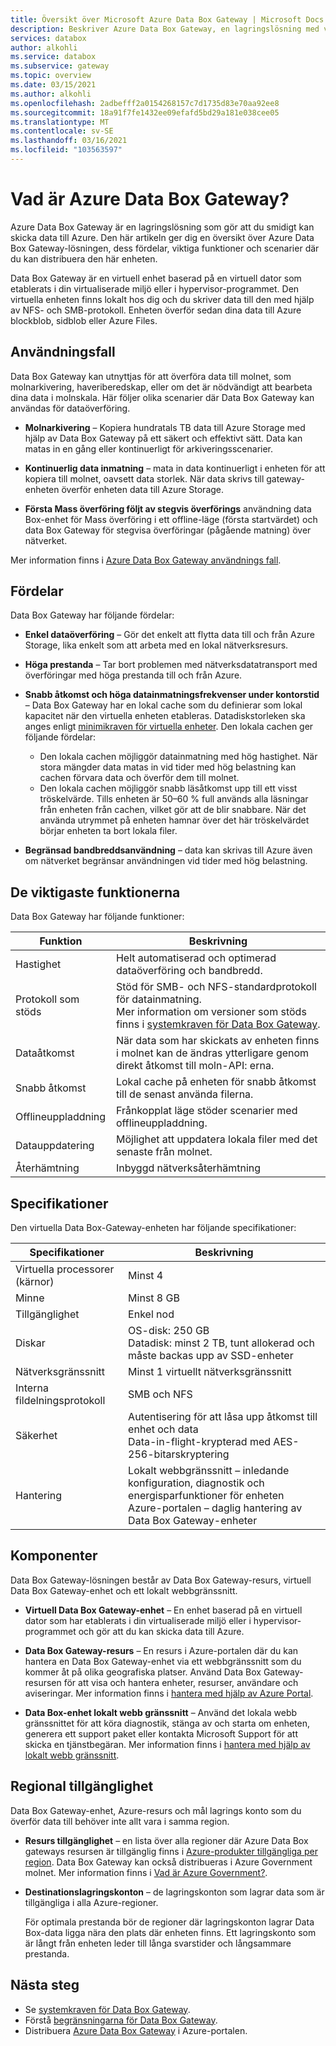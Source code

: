 ```yaml
---
title: Översikt över Microsoft Azure Data Box Gateway | Microsoft Docs
description: Beskriver Azure Data Box Gateway, en lagringslösning med virtuell installation som gör det möjligt att överföra data till Azure
services: databox
author: alkohli
ms.service: databox
ms.subservice: gateway
ms.topic: overview
ms.date: 03/15/2021
ms.author: alkohli
ms.openlocfilehash: 2adbefff2a0154268157c7d1735d83e70aa92ee8
ms.sourcegitcommit: 18a91f7fe1432ee09efafd5bd29a181e038cee05
ms.translationtype: MT
ms.contentlocale: sv-SE
ms.lasthandoff: 03/16/2021
ms.locfileid: "103563597"
---
```

# <a name="what-is-azure-data-box-gateway"></a>Vad är Azure Data Box Gateway?

Azure Data Box Gateway är en lagringslösning som gör att du smidigt kan skicka data till Azure. Den här artikeln ger dig en översikt över Azure Data Box Gateway-lösningen, dess fördelar, viktiga funktioner och scenarier där du kan distribuera den här enheten.

Data Box Gateway är en virtuell enhet baserad på en virtuell dator som etablerats i din virtualiserade miljö eller i hypervisor-programmet. Den virtuella enheten finns lokalt hos dig och du skriver data till den med hjälp av NFS- och SMB-protokoll. Enheten överför sedan dina data till Azure blockblob, sidblob eller Azure Files.

## <a name="use-cases"></a>Användningsfall

Data Box Gateway kan utnyttjas för att överföra data till molnet, som molnarkivering, haveriberedskap, eller om det är nödvändigt att bearbeta dina data i molnskala. Här följer olika scenarier där Data Box Gateway kan användas för dataöverföring.

- **Molnarkivering** – Kopiera hundratals TB data till Azure Storage med hjälp av Data Box Gateway på ett säkert och effektivt sätt. Data kan matas in en gång eller kontinuerligt för arkiveringsscenarier.

- **Kontinuerlig data inmatning** – mata in data kontinuerligt i enheten för att kopiera till molnet, oavsett data storlek. När data skrivs till gateway-enheten överför enheten data till Azure Storage.  

- **Första Mass överföring följt av stegvis överförings** användning data Box-enhet för Mass överföring i ett offline-läge (första startvärdet) och data Box Gateway för stegvisa överföringar (pågående matning) över nätverket.

Mer information finns i [Azure Data Box Gateway användnings fall](data-box-gateway-use-cases.md).

## <a name="benefits"></a>Fördelar

Data Box Gateway har följande fördelar:

- **Enkel dataöverföring** – Gör det enkelt att flytta data till och från Azure Storage, lika enkelt som att arbeta med en lokal nätverksresurs.  
- **Höga prestanda** – Tar bort problemen med nätverksdatatransport med överföringar med höga prestanda till och från Azure.
- **Snabb åtkomst och höga datainmatningsfrekvenser under kontorstid** – Data Box Gateway har en lokal cache som du definierar som lokal kapacitet när den virtuella enheten etableras. Datadiskstorleken ska anges enligt [minimikraven för virtuella enheter](data-box-gateway-system-requirements.md#specifications-for-the-virtual-device). Den lokala cachen ger följande fördelar:
    - Den lokala cachen möjliggör datainmatning med hög hastighet. När stora mängder data matas in vid tider med hög belastning kan cachen förvara data och överför dem till molnet.
    - Den lokala cachen möjliggör snabb läsåtkomst upp till ett visst tröskelvärde. Tills enheten är 50–60 % full används alla läsningar från enheten från cachen, vilket gör att de blir snabbare. När det använda utrymmet på enheten hamnar över det här tröskelvärdet börjar enheten ta bort lokala filer.
 
- **Begränsad bandbreddsanvändning** – data kan skrivas till Azure även om nätverket begränsar användningen vid tider med hög belastning.  

## <a name="key-capabilities"></a>De viktigaste funktionerna

Data Box Gateway har följande funktioner:

|Funktion |Beskrivning  |
|---------|---------|
|Hastighet     | Helt automatiserad och optimerad dataöverföring och bandbredd.|
|Protokoll som stöds     | Stöd för SMB- och NFS-standardprotokoll för datainmatning. <br> Mer information om versioner som stöds finns i [systemkraven för Data Box Gateway](data-box-gateway-system-requirements.md).|
|Dataåtkomst     | När data som har skickats av enheten finns i molnet kan de ändras ytterligare genom direkt åtkomst till moln-API: erna.|
|Snabb åtkomst     | Lokal cache på enheten för snabb åtkomst till de senast använda filerna.|
|Offlineuppladdning     | Frånkopplat läge stöder scenarier med offlineuppladdning.|
|Datauppdatering     | Möjlighet att uppdatera lokala filer med det senaste från molnet.|
|Återhämtning     | Inbyggd nätverksåterhämtning        |


## <a name="specifications"></a>Specifikationer

Den virtuella Data Box-Gateway-enheten har följande specifikationer:

| Specifikationer                                          | Beskrivning              |
|---------------------------------------------------------|--------------------------|
| Virtuella processorer (kärnor)   | Minst 4 |
| Minne  |Minst 8 GB|
| Tillgänglighet|Enkel nod|
| Diskar|OS-disk: 250 GB <br> Datadisk: minst 2 TB, tunt allokerad och måste backas upp av SSD-enheter|
| Nätverksgränssnitt |Minst 1 virtuellt nätverksgränssnitt|
| Interna fildelningsprotokoll|SMB och NFS  |
| Säkerhet|Autentisering för att låsa upp åtkomst till enhet och data <br> Data-in-flight-krypterad med AES-256-bitarskryptering|
| Hantering|Lokalt webbgränssnitt – inledande konfiguration, diagnostik och energisparfunktioner för enheten <br> Azure-portalen – daglig hantering av Data Box Gateway-enheter       |

## <a name="components"></a>Komponenter

Data Box Gateway-lösningen består av Data Box Gateway-resurs, virtuell Data Box Gateway-enhet och ett lokalt webbgränssnitt.

- **Virtuell Data Box Gateway-enhet** – En enhet baserad på en virtuell dator som har etablerats i din virtualiserade miljö eller i hypervisor-programmet och gör att du kan skicka data till Azure.
    
- **Data Box Gateway-resurs** – En resurs i Azure-portalen där du kan hantera en Data Box Gateway-enhet via ett webbgränssnitt som du kommer åt på olika geografiska platser. Använd Data Box Gateway-resursen för att visa och hantera enheter, resurser, användare och aviseringar. Mer information finns i [hantera med hjälp av Azure Portal](data-box-gateway-manage-shares.md).

- **Data Box-enhet lokalt webb gränssnitt** – Använd det lokala webb gränssnittet för att köra diagnostik, stänga av och starta om enheten, generera ett support paket eller kontakta Microsoft Support för att skicka en tjänstbegäran. Mer information finns i [hantera med hjälp av lokalt webb gränssnitt](data-box-gateway-manage-access-power-connectivity-mode.md).

## <a name="region-availability"></a>Regional tillgänglighet

Data Box Gateway-enhet, Azure-resurs och mål lagrings konto som du överför data till behöver inte allt vara i samma region.

- **Resurs tillgänglighet** – en lista över alla regioner där Azure Data Box gateways resursen är tillgänglig finns i [Azure-produkter tillgängliga per region](https://azure.microsoft.com/global-infrastructure/services/?regions=all&products=databox). Data Box Gateway kan också distribueras i Azure Government molnet. Mer information finns i [Vad är Azure Government?](../azure-government/documentation-government-welcome.md).

- **Destinationslagringskonton** – de lagringskonton som lagrar data som är tillgängliga i alla Azure-regioner.

    För optimala prestanda bör de regioner där lagringskonton lagrar Data Box-data ligga nära den plats där enheten finns. Ett lagringskonto som är långt från enheten leder till långa svarstider och långsammare prestanda.


## <a name="next-steps"></a>Nästa steg

- Se [systemkraven för Data Box Gateway](data-box-gateway-system-requirements.md).
- Förstå [begränsningarna för Data Box Gateway](data-box-gateway-limits.md).
- Distribuera [Azure Data Box Gateway](data-box-gateway-deploy-prep.md) i Azure-portalen.
